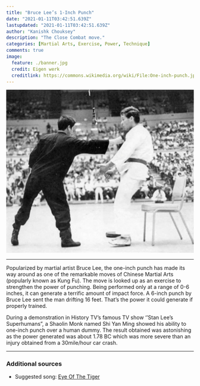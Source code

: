```yaml
---
title: "Bruce Lee’s 1-Inch Punch"
date: "2021-01-11T03:42:51.639Z"
lastupdated: "2021-01-11T03:42:51.639Z"
author: "Kanishk Chouksey"
description: "The Close Combat move."
categories: [Martial Arts, Exercise, Power, Technique]
comments: true
image:
  feature: ./banner.jpg
  credit: Eigen werk
  creditlink: https://commons.wikimedia.org/wiki/File:One-inch-punch.jpg
---
```


![Banner](./banner.jpg)

---

Popularized by martial artist Bruce Lee, the one-inch punch has made its way around as one of the remarkable moves of Chinese Martial Arts (popularly known as Kung Fu). The move is looked up as an exercise to strengthen the power of punching. Being performed only at a range of 0-6 inches, it can generate a terrific amount of impact force. A 6-inch punch by Bruce Lee sent the man drifting 16 feet. That’s the power it could generate if properly trained.

During a demonstration in History TV’s famous TV show ‘’Stan Lee’s Superhumans”, a Shaolin Monk named Shi Yan Ming showed his ability to one-inch punch over a human dummy. The result obtained was astonishing as the power generated was about 1.78 BC which was more severe than an injury obtained from a 30mile/hour car crash.

---
### Additional sources

- Suggested song: [Eye Of The Tiger](https://youtu.be/btPJPFnesV4)